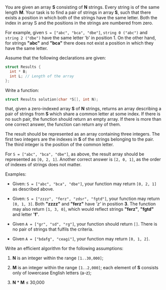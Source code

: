 You are given an array **S** consisting of **N** strings. Every string is of the same length **M**. Your task is to find a pair of strings in array **S**, such that there exists a position in which both of the strings have the same letter. Both the index in array S and the positions in the strings are numbered from zero.

For example, given `S = ["abc", "bca", "dbe"]`, `string 0 ("abc")` and `string 2 ("dbe")` have the same letter 'b' in position 1. On the other hand, for strings **"abc"** and **"bca"** there does not exist a position in which they have the same letter.

Assume that the following declarations are given:
```cpp
struct Results {
  int * B;
  int L; // Length of the array
};
```

Write a function:
```cpp
struct Results solution(char *S[], int N);
```

that, given a zero-indexed array **S** of **N** strings, returns an array describing a pair of strings from **S** which share a common letter at some index. If there is no such pair, the function should return an empty array. If there is more than one correct answer, the function can return any of them.

The result should be represented as an array containing three integers. The first two integers are the indexes in **S** of the strings belonging to the pair. The third integer is the position of the common letter.

For `S = ["abc", "bca", "dbe"]`, as above, the result array should be represented as `[0, 2, 1]`. Another correct answer is `[2, 0, 1]`, as the order of indexes of strings does not matter.

Examples:

- Given: `S = ["abc", "bca", "dbe"]`, your function may return `[0, 2, 1]` as described above.

- Given: `S = ["zzzz", "ferz", "zdsr", "fgtd"]`, your function may return `[0, 1, 3]`. Both **"zzzz"** and **"ferz"** have *'z'* in position **3**. The function may also return `[1, 3, 0]`, which would reflect strings **"ferz"**, **"fgtd"** and letter **'f'**.

- Given `A = ["gr", "sd", "rg"]`, your function should return `[]`. There is no pair of strings that fulfils the criteria.

- Given `A = ["bdafg", "ceagi"]`, your function may return `[0, 1, 2]`.

Write an efficient algorithm for the following assumptions:

1. **N** is an integer within the range `[1..30,000]`;

2. **M** is an integer within the range `[1..2,000]`;
each element of **S** consists only of lowercase English letters (a-z);

3. **N** * **M** ≤ 30,000